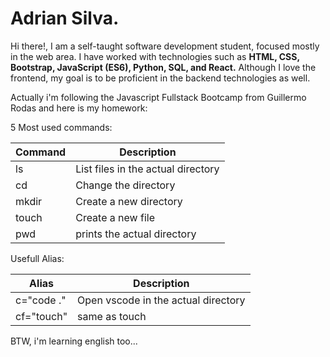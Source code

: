# Adrian Silva.

Hi there!, I am a self-taught software development student, focused mostly in the web area. I have worked with technologies such as **HTML, CSS, Bootstrap, JavaScript (ES6), Python, SQL, and React.** Although I love the frontend, my goal is to be proficient in the backend technologies as well.

Actually i'm following the Javascript Fullstack Bootcamp from Guillermo Rodas and here is my homework:

5 Most used commands:

| Command | Description                         |
| ------ | -----------                         |
|   ls   | List files in the actual directory  |
|   cd   | Change the directory                |
|  mkdir | Create a new directory              |
| touch  | Create a new file                   |
| pwd    | prints the actual directory         |

Usefull Alias:

| Alias | Description |
| ----- | ----------- |
| c="code ."| Open vscode in the actual directory |
| cf="touch" | same as touch |


BTW, i'm learning english too...
